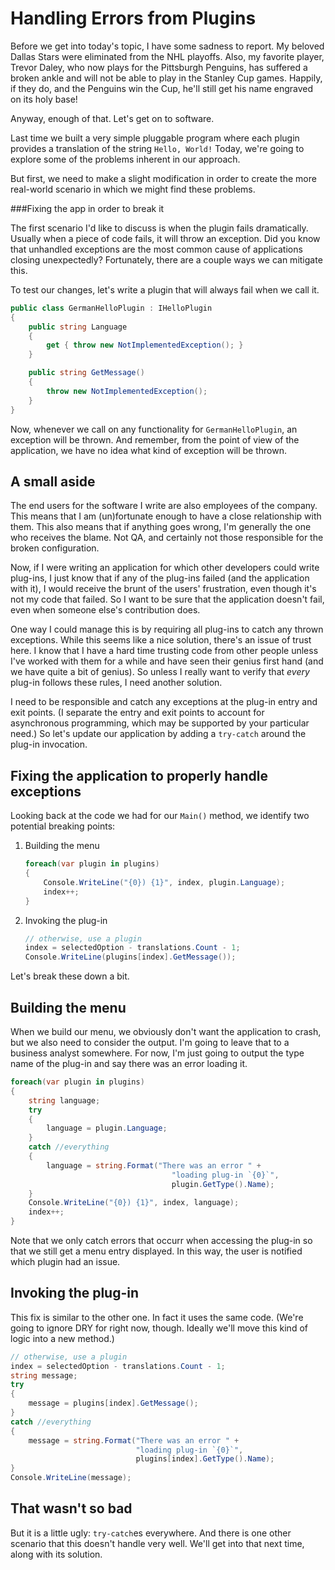 # Handling Errors from Plugins

Before we get into today's topic, I have some sadness to report.  My beloved Dallas Stars were eliminated from the NHL playoffs.  Also, my favorite player, Trevor Daley, who now plays for the Pittsburgh Penguins, has suffered a broken ankle and will not be able to play in the Stanley Cup games.  Happily, if they do, and the Penguins win the Cup, he'll still get his name engraved on its holy base!

Anyway, enough of that.  Let's get on to software.

Last time we built a very simple pluggable program where each plugin provides a translation of the string `Hello, World!`  Today, we're going to explore some of the problems inherent in our approach.

But first, we need to make a slight modification in order to create the more real-world scenario in which we might find these problems.

###Fixing the app in order to break it

The first scenario I'd like to discuss is when the plugin fails dramatically.  Usually when a piece of code fails, it will throw an exception.  Did you know that unhandled exceptions are the most common cause of applications closing unexpectedly?  Fortunately, there are a couple ways we can mitigate this.

To test our changes, let's write a plugin that will always fail when we call it.

```c#
public class GermanHelloPlugin : IHelloPlugin
{
	public string Language
	{
		get { throw new NotImplementedException(); }
	}

	public string GetMessage()
	{
		throw new NotImplementedException();
	}
}
```

Now, whenever we call on any functionality for `GermanHelloPlugin`, an exception will be thrown.  And remember, from the point of view of the application, we have no idea what kind of exception will be thrown.

## A small aside

The end users for the software I write are also employees of the company.  This means that I am (un)fortunate enough to have a close relationship with them.  This also means that if anything goes wrong, I'm generally the one who receives the blame.  Not QA, and certainly not those responsible for the broken configuration.

Now, if I were writing an application for which other developers could write plug-ins, I just know that if any of the plug-ins failed (and the application with it), I would receive the brunt of the users' frustration, even though it's not my code that failed.  So I want to be sure that the application doesn't fail, even when someone else's contribution does.

One way I could manage this is by requiring all plug-ins to catch any thrown exceptions.  While this seems like a nice solution, there's an issue of trust here.  I know that I have a hard time trusting code from other people unless I've worked with them for a while and have seen their genius first hand (and we have quite a bit of genius).  So unless I really want to verify that *every* plug-in follows these rules, I need another solution.

I need to be responsible and catch any exceptions at the plug-in entry and exit points.  (I separate the entry and exit points to account for asynchronous programming, which may be supported by your particular need.)  So let's update our application by adding a `try-catch` around the plug-in invocation.

## Fixing the application to properly handle exceptions

Looking back at the code we had for our `Main()` method, we identify two potential breaking points:

1. Building the menu
	```c#
	foreach(var plugin in plugins)
	{
		Console.WriteLine("{0}) {1}", index, plugin.Language);
		index++;
	}
	```
2. Invoking the plug-in
	```c#
	// otherwise, use a plugin
	index = selectedOption - translations.Count - 1;
	Console.WriteLine(plugins[index].GetMessage());
	```

Let's break these down a bit.

## Building the menu

When we build our menu, we obviously don't want the application to crash, but we also need to consider the output.  I'm going to leave that to a business analyst somewhere.  For now, I'm just going to output the type name of the plug-in and say there was an error loading it.

```c#
foreach(var plugin in plugins)
{
	string language;
	try
	{
		language = plugin.Language;
	}
	catch //everything
	{
		language = string.Format("There was an error " + 
									"loading plug-in `{0}`",
									plugin.GetType().Name);
	}
	Console.WriteLine("{0}) {1}", index, language);
	index++;
}
```

Note that we only catch errors that occurr when accessing the plug-in so that we still get a menu entry displayed.  In this way, the user is notified which plugin had an issue.

## Invoking the plug-in

This fix is similar to the other one.  In fact it uses the same code.  (We're going to ignore DRY for right now, though.  Ideally we'll move this kind of logic into a new method.)

```c#
// otherwise, use a plugin
index = selectedOption - translations.Count - 1;
string message;
try
{
	message = plugins[index].GetMessage();
}
catch //everything
{
	message = string.Format("There was an error " + 
							"loading plug-in `{0}`",
							plugins[index].GetType().Name);
}
Console.WriteLine(message);
```

## That wasn't so bad

But it is a little ugly: `try-catch`es everywhere.  And there is one other scenario that this doesn't handle very well.  We'll get into that next time, along with its solution.